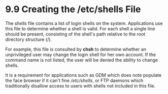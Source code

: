 # 9.9 Creating the /etc/shells File

The *shells* file contains a list of login shells on the system. Applications
use this file to determine whether a shell is valid. For each shell a single
line should be present, consisting of the shell's path relative to the root
directory structure (/).

For example, this file is consulted by **chsh** to determine whether an
unprivileged user may change the login shell for her own account. If the command
name is not listed, the user will be denied the ability to change shells.

It is a requirement for applications such as GDM which does note populate the
face browser if it can't fine */etc/shells*, or FTP daemons which traditionally
disallow access to users with shells not included in this file.
